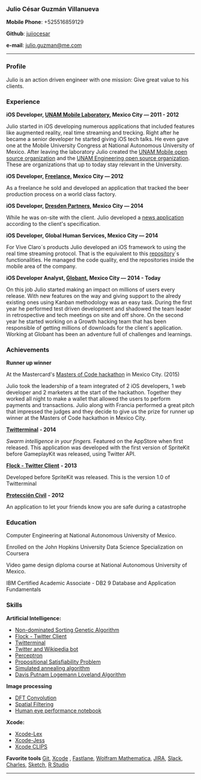 ### Julio César Guzmán Villanueva

**Mobile Phone**: +525516859129

**Github**: [juiiocesar](http://github.com/juiiocesar)

**e-mail**: julio.guzman@me.com

****

### Profile
Julio is an action driven engineer with one mission: Give great value to his clients.

### Experience
**iOS Developer, [UNAM Mobile Laboratory](http://mobile.unam.mx), Mexico City — 2011 - 2012**

Julio started in iOS developing numerous applications that included features like augmented reality, real time streaming and trecking. Right after he became a senior developer he started giving iOS tech talks. He even gave one at the Mobile University Congress at National Autonomous University of Mexico. After leaving the laboratory Julio created the [UNAM Mobile open source organization](https://github.com/UNAMMobile) and the [UNAM Engineering open source organization](https://github.com/unamfi). These are organizations that up to today stay relevant in the University.

**iOS Developer, [Freelance](http://julio.work), Mexico City — 2012**

As a freelance he sold and developed an application that tracked the beer production process on a world class factory.

**iOS Developer, [Dresden Partners](http://www.dresdenpartners.com), Mexico City — 2014**

While he was on-site with the client. Julio developed a [news application](https://itunes.apple.com/us/app/cimm/id844331719?mt=8) according to the client's specification.

**iOS Developer, Global Human Services, Mexico City — 2014**

For Vive Claro´s products Julio developed an iOS framework to using the real time streaming protocol. That is the equivalent to this [repository](https://github.com/durfu/DFURTSPPlayer)´s functionalities. He managed the code quality, end the repositories inside the mobile area of the company.

**iOS Developer Analyst, [Globant](https://www.globant.com/), Mexico City — 2014 - Today**

On this job Julio started making an impact on millions of users every release. With new features on the way and giving support to the alredy existing ones using Kanban methodology was an easy task. During the first year he performed test driven development and shadowed the team leader in retrospective and tech meetings on site and off shore. On the second year he started working on a Growth hacking team that has been responsible of getting millions of downloads for the client´s application. Working at Globant has been an adventure full of challenges and learnings. 

### Achievements
**Runner up winner**

At the Mastercard's [Masters of Code hackathon](http://mastersofcode.com) in Mexico City. (2015)

Julio took the leadership of a team integrated of 2 iOS developers, 1 web developer and 2 marketers at the start of the hackathon. Together they worked all night to make a wallet that allowed the users to perform payments and transactions. Julio along with Francia performed a great pitch that impressed the judges and they decide to give us the prize for runner up winner at the Masters of Code hackathon in Mexico City. 

[**Twitterminal**](https://itunes.apple.com/us/app/twitterminal/id788443372?mt=8) **- 2014**

_Swarm intelligence in your fingers._ Featured on the AppStore when first released. This application was developed with the first version of SpriteKit before GameplayKit was released, using Twitter API.

[**Flock - Twitter Client**](https://itunes.apple.com/us/app/flock-twitter-client/id544536195?mt=8) **- 2013**

Developed before SpriteKit was released. This is the version 1.0 of Twitterminal

[**Protección Civil**](https://itunes.apple.com/us/app/proteccion-civil/id548931594?mt=8) **- 2012**

An application to let your friends know you are safe during a catastrophe

### Education
Computer Engineering at National Autonomous University of Mexico.

Enrolled on the John Hopkins University Data Science Specialization on Coursera

Video game design diploma course at National Autonomous University of Mexico.

IBM Certified Academic Associate - DB2 9 Database and Application Fundamentals

### Skills
**Artificial Intelligence:**
- [Non-dominated Sorting Genetic Algorithm](https://github.com/unamfi/NSGA-II)
- [Flock - Twitter Client](https://itunes.apple.com/us/app/flock-twitter-client/id544536195?mt=8)
- [Twitterminal](https://itunes.apple.com/us/app/twitterminal/id788443372?mt=8)
- [Twitter and Wikipedia bot](https://github.com/unamfi/Twitter-and-Wikipedia-bot)
- [Perceptron](https://github.com/unamfi/Perceptron)
- [Propositional Satisfiability Problem](https://github.com/unamfi/SAT)
- [Simulated annealing algorithm](https://github.com/unamfi/SA)
- [Davis Putnam Logemann Loveland Algorithm](https://github.com/unamfi/DPLL)

**Image processing**
- [DFT Convolution](https://github.com/unamfi/DFT-Convolution)
- [Spatial Filtering](https://github.com/unamfi/Spatial-Filtering)
- [Human eye performance notebook](https://github.com/unamfi/Human-eye-performance)

**Xcode:**
- [Xcode-Lex](https://github.com/unamfi/Xcode-Lex)
- [Xcode-Jess](https://github.com/unamfi/Xcode-Jess)
- [Xcode CLIPS](https://github.com/unamfi/Xcode-CLIPS)

**Favorite tools**
[Git](https://git-scm.com/), [Xcode](https://developer.apple.com/xcode/) , [Fastlane](http://fastlane.tools), [Wolfram Mathematica](https://www.wolfram.com/mathematica/), [JIRA](https://www.atlassian.com/software/jira), [Slack](https://slack.com), [Charles](https://www.charlesproxy.com), [Sketch](https://www.sketchapp.com), [R Studio](https://www.rstudio.com)

****
